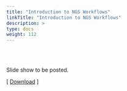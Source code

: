 ```yaml
---
title: "Introduction to NGS Workflows"
linkTitle: "Introduction to NGS Workflows"
description: >
type: docs
weight: 112
---
```


<br></br>

Slide show to be posted.

[ [Download](...) ]




